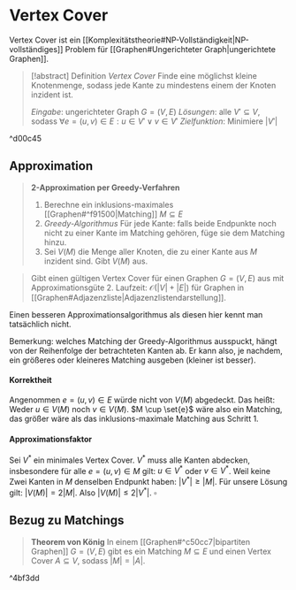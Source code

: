 # Vertex Cover
Vertex Cover ist ein [[Komplexitätstheorie#NP-Vollständigkeit|NP-vollständiges]] Problem für [[Graphen#Ungerichteter Graph|ungerichtete Graphen]].
> [!abstract] Definition *Vertex Cover*
> Finde eine möglichst kleine Knotenmenge, sodass jede Kante zu mindestens einem der Knoten inzident ist.
> 	
> *Eingabe*: ungerichteter Graph $G=(V,E)$
> *Lösungen*: alle $V' \subseteq V$, sodass $\forall e=(u,v)\in E: u \in V' \lor v \in V'$
> *Zielfunktion*: Minimiere $|V'|$

^d00c45

## Approximation

> **2-Approximation per Greedy-Verfahren**
> 1. Berechne ein inklusions-maximales [[Graphen#^f91500|Matching]] $M \subseteq E$
> 	1. *Greedy-Algorithmus*
> 	   Für jede Kante: falls beide Endpunkte noch nicht zu einer Kante im Matching gehören, füge sie dem Matching hinzu.
> 2. Sei $V(M)$ die Menge aller Knoten, die zu einer Kante aus $M$ inzident sind. 
   Gibt $V(M)$ aus.

> Gibt einen gültigen Vertex Cover für einen Graphen $G=(V,E)$ aus mit Approximationsgüte 2.
> Laufzeit: $\mathcal{O}(|V|+|E|)$ für Graphen in [[Graphen#Adjazenzliste|Adjazenzlistendarstellung]].

Einen besseren Approximationsalgorithmus als diesen hier kennt man tatsächlich nicht.

Bemerkung: welches Matching der Greedy-Algorithmus ausspuckt, hängt von der Reihenfolge der betrachteten Kanten ab. Er kann also, je nachdem, ein größeres oder kleineres Matching ausgeben (kleiner ist besser).

#### Korrektheit
Angenommen $e = (u,v) \in E$ würde nicht von $V(M)$ abgedeckt. Das heißt: Weder $u \in V(M)$ noch $v \in V(M)$. 
$M \cup \set{e}$ wäre also ein Matching, das größer wäre als das inklusions-maximale Matching aus Schritt 1.

#### Approximationsfaktor
Sei $V ^{\ast}$ ein minimales Vertex Cover. $V ^{\ast}$ muss alle Kanten abdecken, insbesondere für alle $e=(u,v) \in M$ gilt: $u \in V ^{\ast}$ oder $v \in V ^{\ast}$. Weil keine Zwei Kanten in $M$ denselben Endpunkt haben: $|V ^{\ast}|\geq |M|$.
Für unsere Lösung gilt: $|V(M)|=2|M|$. Also $|V(M)|\leq 2|V ^{\ast}|$.
$\square$

## Bezug zu Matchings

> **Theorem von König**
> In einem [[Graphen#^c50cc7|bipartiten Graphen]] $G=(V,E)$ gibt es ein Matching $M \subseteq E$ und einen Vertex Cover $A \subseteq V$, sodass $|M| = |A|$.

^4bf3dd
